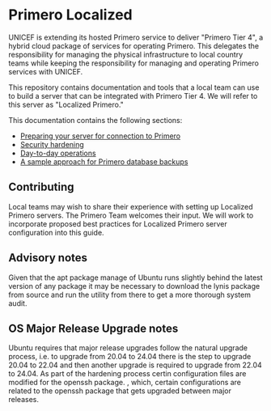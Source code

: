 # Primero Localized

UNICEF is extending its hosted Primero service to deliver "Primero Tier 4", a hybrid cloud package of services for operating Primero. This delegates the responsibility for managing the physical infrastructure to local country teams while keeping the responsibility for managing and operating Primero services with UNICEF.

This repository contains documentation and tools that a local team can use to build a server that can be integrated with Primero Tier 4. We will refer to this server as "Localized Primero."

This documentation contains the following sections:
- [Preparing your server for connection to Primero](docs/remote-onboarding-pipeline.md)
- [Security hardening](docs/security.md)
- [Day-to-day operations](docs/operations.md)
- [A sample approach for Primero database backups](docs/backup.md)

## Contributing

Local teams may wish to share their experience with setting up Localized Primero servers. The Primero Team welcomes their input. We will work to incorporate proposed best practices for Localized Primero server configuration into this guide.

## Advisory notes
Given that the apt package manage of Ubuntu runs slightly behind the latest version of any package it may be necessary to download the lynis package from source and run the utility from there to get a more thorough system audit.

## OS Major Release Upgrade notes
Ubuntu requires that major release upgrades follow the natural upgrade process, i.e. to upgrade from 20.04 to 24.04 there is the step to upgrade 20.04 to 22.04 and then another upgrade is required to upgrade from 22.04 to 24.04. As part of the hardening process certin configuration files are modified for the openssh package. , which, certain configurations are related to the openssh package that gets upgraded between major releases. 
